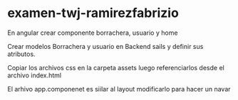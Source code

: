 # examen-twj-ramirezfabrizio









En angular crear componente borrachera, usuario y home

Crear modelos Borrachera y usuario en Backend sails y definir sus atributos.

Copiar los archivos css en la carpeta assets luego referenciarlos desde el archivo index.html

El arhivo app.componenet es siilar al layout modificarlo para hacer un navar